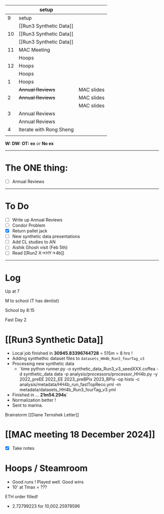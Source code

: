 
|     | setup                   |            |
| --- | ----------------------- | ---------- |
| 9   | setup                   |            |
|     | [[Run3 Synthetic Data]] |            |
| 10  | [[Run3 Synthetic Data]] |            |
|     | [[Run3 Synthetic Data]] |            |
| 11  | MAC Meeting             |            |
|     | Hoops                   |            |
| 12  | Hoops                   |            |
|     | Hoops                   |            |
| 1   | Hoops                   |            |
|     | ~~Annual Reviews~~      | MAC slides |
| 2   | ~~Annual Reviews~~      | MAC slides |
|     |                         | MAC slides |
| 3   | Annual Reviews          |            |
|     | Annual Reviews          |            |
| 4   | Iterate with Rong Sheng |            |
|     |                         |            |

**W:**
**DW:**
**OT:**
**ex** or **No ex**

---
# The ONE thing: 
- [ ]  Annual Reviews

---
# To Do

- [ ] Write up Annual Reviews
- [ ] Condor Problem
- [x] Return pallet jack
- [ ] New synthetic data presentations
- [ ]  Add CL studies to AN
- [ ] Aishik Ghosh visit (Feb 5th)
- [ ] Read [[Run2 X->HY->4b]]

---

# Log

Up at 7

M to school (T has dentist)

School by 8:15

Fast Day 2

# [[Run3 Synthetic Data]]
- Local job finished in **30945.83396744728** = 515m = 8 hrs !
- Adding synthethic dataset files to `datasets_HH4b_Run3_fourTag_v3`
- Processing new synthetic data
	- `time python runner.py -o synthetic_data_Run3_v3_seedXXX.coffea -d synthetic_data data -p analysis/processors/processor_HH4b.py -y 2022_preEE 2022_EE 2023_preBPix 2023_BPix  -op hists -c analysis/metadata/HH4b_run_fastTopReco.yml -m metadata/datasets_HH4b_Run3_fourTag_v3.yml
- Finished in ... **21m54.294s**`
- Normalization better ! 
- Sent to marina. 

Brainstorm [[Diane Ternshek Letter]]

# [[MAC meeting 18 December 2024]]
- [x] Take notes

# Hoops / Steamroom 
- Good runs ! Played well. Good wins
- 10' at Tmax = ???

ETH order filled! 
- 2.72799223 for 10,002.25978596